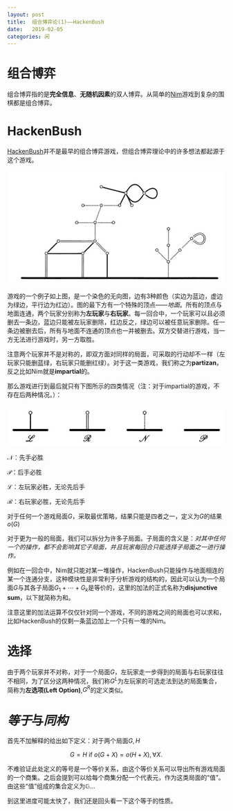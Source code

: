 ```yaml
---
layout: post
title:  组合博弈论(1)——HackenBush
date:   2019-02-05
categories: 闲
---
```

# 组合博弈
组合博弈指的是**完全信息**、**无随机因素**的双人博弈。从简单的[Nim](https://en.wikipedia.org/wiki/Nim)游戏到复杂的围棋都是组合博弈。
# HackenBush
[HackenBush](https://en.wikipedia.org/wiki/Hackenbush)并不是最早的组合博弈游戏，但组合博弈理论中的许多想法都起源于这个游戏。

![](/img/hb_0.png)

游戏的一个例子如上图，是一个染色的无向图，边有3种颜色（实边为蓝边，虚边为绿边，平行边为红边）。图的最下方有一个特殊的顶点——*地面*。所有的顶点与地面连通，两个玩家分别称为**左玩家**与**右玩家**。每一回合中，一个玩家可以且必须删去一条边，蓝边只能被左玩家删除，红边反之，绿边可以被任意玩家删除。任一条边被删去后，所有与地面不连通的顶点也一并被删去。双方交替进行游戏，当一方无法进行游戏时，另一方取胜。

注意两个玩家并不是对称的，即双方面对同样的局面，可采取的行动却不一样（左玩家只能删蓝绿，右玩家只能删红绿）。对于这一类游戏，我们称之为**partizan**，反之比如Nim就是**impartial**的。

那么游戏进行到最后就只有下图所示的四类情况（注：对于impartial的游戏，不存在后两种情况。）：

![](/img/hb_1.png)

$\mathscr{N}$：先手必胜

$\mathscr{P}$：后手必胜

$\mathscr{L}$：左玩家必胜，无论先后手

$\mathscr{R}$：右玩家必胜，无论先后手

对于任何一个游戏局面$G$，采取最优策略，结果只能是四者之一，定义为$G$的结果$o(G)$

对于更为一般的局面，我们可以拆分为许多子局面。子局面的含义是：*对其中任何一个的操作，都不会影响其它子局面，并且玩家每回合只能选择子局面之一进行操作。*

例如在一回合中，Nim就只能对某一堆操作，HackenBush只能操作与地面相连的某一个连通分支，这种模块性是非常利于分析游戏的结构的，因此可以认为一个局面$G$与其各子局面$G_1+\cdots+G_k$是等价的，这里的加法的正式名称为**disjunctive sum**，以下就简称为和。

注意这里的加法运算不仅仅针对同一个游戏，不同的游戏之间的局面也可以求和，比如HackenBush的仅剩一条蓝边加上一个只有一堆的Nim。

# 选择
由于两个玩家并不对称，对于一个局面$G$，左玩家走一步得到的局面与右玩家往往不相同，为了区分这两种情况，我们称$G^L$为左玩家的可选走法到达的局面集合，简称为**左选项(Left Option)**,$G^R$的定义类似。

# *等于*与*同构*
首先不加解释的给出如下定义：对于两个局面$G,H$

$$G=H \text{ if } o(G+X) = o(H+X), \forall X.$$

不难验证此处定义的等号是一个等价关系，由这个等价关系可以导出所有游戏局面的一个商集。之后会提到可以给每个商集分配一个代表元，作为这类局面的“值”。由这些“值”组成的集合定义为$\mathbb{G}$...

到这里进度可能太快了，我们还是回头看一下这个等于的性质。





